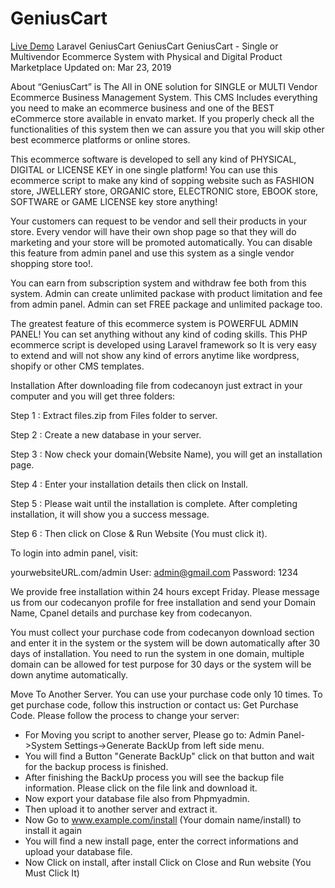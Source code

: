 # GeniusCart
[Live Demo]((https://codecanyon.net/item/geniuscart-single-or-multivendor-ecommerce-system-with-physical-and-digital-product-marketplace/24089099))
Laravel GeniusCart
GeniusCart
GeniusCart - Single or Multivendor Ecommerce System with Physical and Digital Product Marketplace
Updated on: Mar 23, 2019

About
“GeniusCart” is The All in ONE solution for SINGLE or MULTI Vendor Ecommerce Business Management System. This CMS Includes everything you need to make an ecommerce business and one of the BEST eCommerce store available in envato market. If you properly check all the functionalities of this system then we can assure you that you will skip other best ecommerce platforms or online stores.

This ecommerce software is developed to sell any kind of PHYSICAL, DIGITAL or LICENSE KEY in one single platform! You can use this ecommerce script to make any kind of sopping website such as FASHION store, JWELLERY store, ORGANIC store, ELECTRONIC store, EBOOK store, SOFTWARE or GAME LICENSE key store anything!

Your customers can request to be vendor and sell their products in your store. Every vendor will have their own shop page so that they will do marketing and your store will be promoted automatically. You can disable this feature from admin panel and use this system as a single vendor shopping store too!.

You can earn from subscription system and withdraw fee both from this system. Admin can create unlimited packase with product limitation and fee from admin panel. Admin can set FREE package and unlimited package too.

The greatest feature of this ecommerce system is POWERFUL ADMIN PANEL! You can set anything without any kind of coding skills. This PHP ecommerce script is developed using Laravel framework so It is very easy to extend and will not show any kind of errors anytime like wordpress, shopify or other CMS templates.

Installation
After downloading file from codecanoyn just extract in your computer and you will get three folders:

Step 1 : Extract files.zip from Files folder to server.

Step 2 : Create a new database in your server.

Step 3 : Now check your domain(Website Name), you will get an installation page.

Step 4 : Enter your installation details then click on Install.

Step 5 : Please wait until the installation is complete. After completing installation, it will show you a success message.

Step 6 : Then click on Close & Run Website (You must click it).

To login into admin panel, visit:

yourwebsiteURL.com/admin
User: admin@gmail.com
Password: 1234


We provide free installation within 24 hours except Friday. Please message us from our codecanyon profile for free installation and send your Domain Name, Cpanel details and purchase key from codecanyon.

You must collect your purchase code from codecanyon download section and enter it in the system or the system will be down automatically after 30 days of installation. You need to run the system in one domain, multiple domain can be allowed for test purpose for 30 days or the system will be down anytime automatically.

Move To Another Server.
You can use your purchase code only 10 times. To get purchase code, follow this instruction or contact us: Get Purchase Code.
Please follow the process to change your server:
- For Moving you script to another server, Please go to: Admin Panel->System Settings->Generate BackUp from left side menu.
- You will find a Button "Generate BackUp" click on that button and wait for the backup process is finished.
- After finishing the BackUp process you will see the backup file information. Please click on the file link and download it.
- Now export your database file also from Phpmyadmin.
- Then upload it to another server and extract it.
- Now Go to www.example.com/install (Your domain name/install) to install it again
- You will find a new install page, enter the correct informations and upload your database file.
- Now Click on install, after install Click on Close and Run website (You Must Click It)
